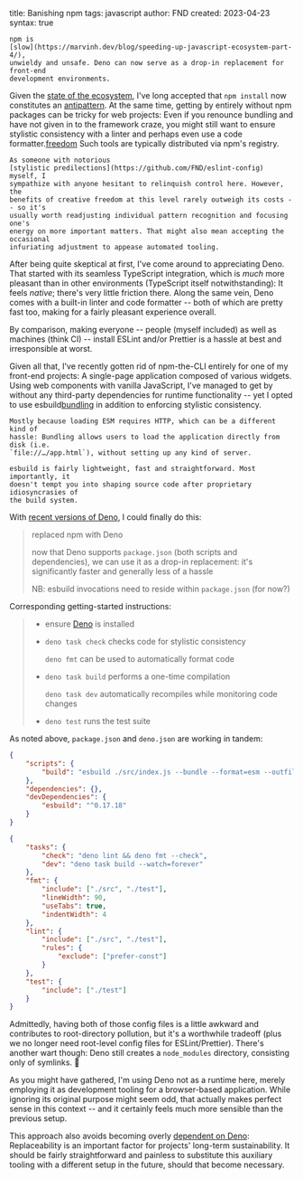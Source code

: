 title: Banishing npm
tags: javascript
author: FND
created: 2023-04-23
syntax: true

```intro
npm is
[slow](https://marvinh.dev/blog/speeding-up-javascript-ecosystem-part-4/),
unwieldy and unsafe. Deno can now serve as a drop-in replacement for front-end
development environments.
```

Given the
[state of the ecosystem](https://infrequently.org/series/performance-inequality/),
I've long accepted that `npm install` now constitutes an
[antipattern](https://twitter.com/slightlylate/status/1238122890450485248). At
the same time, getting by entirely without npm packages can be tricky for web
projects: Even if you renounce bundling and have not given in to the framework
craze, you might still want to ensure stylistic consistency with a linter and
perhaps even use a code formatter.[freedom](footnote://) Such tools are
typically distributed via npm's registry.

```footnote freedom
As someone with notorious
[stylistic predilections](https://github.com/FND/eslint-config) myself, I
sympathize with anyone hesitant to relinquish control here. However, the
benefits of creative freedom at this level rarely outweigh its costs -- so it's
usually worth readjusting individual pattern recognition and focusing one's
energy on more important matters. That might also mean accepting the occasional
infuriating adjustment to appease automated tooling.
```

After being quite skeptical at first, I've come around to appreciating Deno.
That started with its seamless TypeScript integration, which is _much_ more
pleasant than in other environments (TypeScript itself notwithstanding): It
feels _native_; there's very little friction there. Along the same vein, Deno
comes with a built-in linter and code formatter -- both of which are pretty fast
too, making for a fairly pleasant experience overall.

By comparison, making everyone -- people (myself included) as well as machines
(think CI) -- install ESLint and/or Prettier is a hassle at best and
irresponsible at worst.

Given all that, I've recently gotten rid of npm-the-CLI entirely for one of my
front-end projects: A single-page application composed of various widgets.
Using web components with vanilla JavaScript, I've managed to get by without any
third-party dependencies for runtime functionality -- yet I opted to use
esbuild[bundling](footnote://) in addition to enforcing stylistic consistency.

```footnote bundling
Mostly because loading ESM requires HTTP, which can be a different kind of
hassle: Bundling allows users to load the application directly from disk (i.e.
`file://…/app.html`), without setting up any kind of server.

esbuild is fairly lightweight, fast and straightforward. Most importantly, it
doesn't tempt you into shaping source code after proprietary idiosyncrasies of
the build system.
```

With [recent versions of Deno](https://deno.com/blog/package-json-support), I
could finally do this:

> replaced npm with Deno
>
> now that Deno supports `package.json` (both scripts and dependencies),
> we can use it as a drop-in replacement: it's significantly faster and
> generally less of a hassle
>
> NB: esbuild invocations need to reside within `package.json` (for now?)

Corresponding getting-started instructions:

> * ensure [Deno](https://deno.land) is installed
>
> * `deno task check` checks code for stylistic consistency
>
>   `deno fmt` can be used to automatically format code
>
> * `deno task build` performs a one-time compilation
>
>   `deno task dev` automatically recompiles while monitoring code changes
>
> * `deno test` runs the test suite

As noted above, `package.json` and `deno.json` are working in tandem:

```json
{
    "scripts": {
        "build": "esbuild ./src/index.js --bundle --format=esm --outfile=dist/bundle.js"
    },
    "dependencies": {},
    "devDependencies": {
        "esbuild": "^0.17.18"
    }
}
```

```json
{
    "tasks": {
        "check": "deno lint && deno fmt --check",
        "dev": "deno task build --watch=forever"
    },
    "fmt": {
        "include": ["./src", "./test"],
        "lineWidth": 90,
        "useTabs": true,
        "indentWidth": 4
    },
    "lint": {
        "include": ["./src", "./test"],
        "rules": {
            "exclude": ["prefer-const"]
        }
    },
    "test": {
        "include": ["./test"]
    }
}
```

Admittedly, having both of those config files is a little awkward and
contributes to root-directory pollution, but it's a worthwhile tradeoff (plus we
no longer need root-level config files for ESLint/Prettier). There's another
wart though: Deno still creates a `node_modules` directory, consisting only of
symlinks. 🤷

As you might have gathered, I'm using Deno not as a runtime here, merely
employing it as development tooling for a browser-based application. While
ignoring its original purpose might seem odd, that actually makes perfect sense
in this context -- and it certainly feels much more sensible than the previous
setup.

This approach also avoids becoming overly
[dependent on Deno](https://www.baldurbjarnason.com/2024/disillusioned-with-deno/):
Replaceability is an important factor for projects' long-term sustainability. It
should be fairly straightforward and painless to substitute this auxiliary
tooling with a different setup in the future, should that become necessary.
